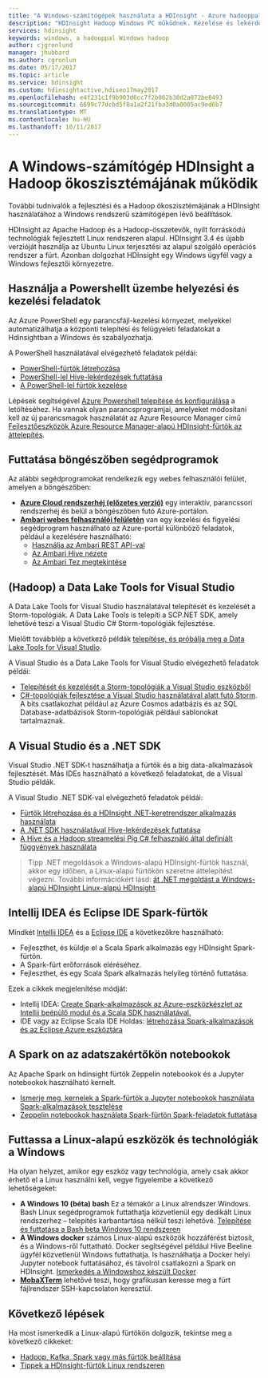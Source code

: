 ```yaml
---
title: "A Windows-számítógépek használata a HDInsight - Azure hadooppal |} Microsoft Docs"
description: "HDInsight Hadoop Windows PC működnek. Kezelése és lekérdezés fürtök PowerShell, a Visual Studio és a Linux-eszközökkel. A .NET big data-megoldások fejlesztése."
services: hdinsight
keywords: windows, a hadooppal Windows hadoop
author: cjgronlund
manager: jhubbard
ms.author: cgronlun
ms.date: 05/17/2017
ms.topic: article
ms.service: hdinsight
ms.custom: hdinsightactive,hdiseo17may2017
ms.openlocfilehash: e4f231c1f9b903d6cc7f2b062b30d2a072be8493
ms.sourcegitcommit: 6699c77dcbd5f8a1a2f21fba3d0a0005ac9ed6b7
ms.translationtype: MT
ms.contentlocale: hu-HU
ms.lasthandoff: 10/11/2017
---
```

# <a name="work-in-the-hadoop-ecosystem-on-hdinsight-from-a-windows-pc"></a>A Windows-számítógép HDInsight a Hadoop ökoszisztémájának működik

További tudnivalók a fejlesztési és a Hadoop ökoszisztémájának a HDInsight használatához a Windows rendszerű számítógépen lévő beállítások. 

HDInsight az Apache Hadoop és a Hadoop-összetevők, nyílt forráskódú technológiák fejlesztett Linux rendszeren alapul. HDInsight 3.4 és újabb verzióját használja az Ubuntu Linux terjesztési az alapul szolgáló operációs rendszer a fürt. Azonban dolgozhat HDInsight egy Windows ügyfél vagy a Windows fejlesztői környezetre.

## <a name="use-powershell-for-deployment-and-management-tasks"></a>Használja a Powershellt üzembe helyezési és kezelési feladatok
Az Azure PowerShell egy parancsfájl-kezelési környezet, melyekkel automatizálhatja a központi telepítési és felügyeleti feladatokat a Hdinsightban a Windows és szabályozhatja.

A PowerShell használatával elvégezhető feladatok példái:

* [PowerShell-fürtök létrehozása](hdinsight-hadoop-create-linux-clusters-azure-powershell.md)
* [PowerShell-lel Hive-lekérdezések futtatása](hdinsight-hadoop-use-hive-powershell.md)
* [A PowerShell-lel fürtök kezelése](hdinsight-administer-use-powershell.md)

Lépések segítségével [Azure Powershell telepítése és konfigurálása](https://docs.microsoft.com/powershell/azure/install-azurerm-ps) a letöltéséhez. Ha vannak olyan parancsprogramjai, amelyeket módosítani kell az új parancsmagok használatát az Azure Resource Manager című [Fejlesztőeszközök Azure Resource Manager-alapú HDInsight-fürtök az áttelepítés](hdinsight-hadoop-development-using-azure-resource-manager.md).

## <a name="utilities-you-can-run-in-a-browser"></a>Futtatása böngészőben segédprogramok
Az alábbi segédprogramokat rendelkezik egy webes felhasználói felület, amelyen a böngészőben:
* **[Azure Cloud rendszerhéj (előzetes verzió)](https://docs.microsoft.com/azure/cloud-shell/quickstart)**  egy interaktív, parancssori rendszerhéj és belül a böngészőben futó Azure-portálon.
* **[Ambari webes felhasználói felületén](hdinsight-hadoop-manage-ambari.md)**  van egy kezelési és figyelési segédprogram használható az Azure-portál különböző feladatok, például a kezelésére használható:
    * [Használja az Ambari REST API-val](hdinsight-hadoop-manage-ambari-rest-api.md)
    * [Az Ambari Hive nézete](hdinsight-hadoop-use-hive-ambari-view.md)
    * [Az Ambari Tez megtekintése](hdinsight-debug-ambari-tez-view.md)

## <a name="data-lake-hadoop-tools-for-visual-studio"></a>(Hadoop) a Data Lake Tools for Visual Studio
A Data Lake Tools for Visual Studio használatával telepítését és kezelését a Storm-topológiák. A Data Lake Tools is telepíti a SCP.NET SDK, amely lehetővé teszi a Visual Studio C# Storm-topológiák fejlesztése.

Mielőtt továbblép a következő példák [telepítése, és próbálja meg a Data Lake Tools for Visual Studio](hdinsight-hadoop-visual-studio-tools-get-started.md). 

A Visual Studio és a Data Lake Tools for Visual Studio elvégezhető feladatok példái:
* [Telepítését és kezelését a Storm-topológiák a Visual Studio eszközből](hdinsight-storm-deploy-monitor-topology-linux.md)
* [C#-topológiák fejlesztése a Visual Studio használatával alatt futó Storm](hdinsight-storm-develop-csharp-visual-studio-topology.md). A bits csatlakozhat például az Azure Cosmos adatbázis és az SQL Database-adatbázisok Storm-topológiák például sablonokat tartalmaznak.

## <a name="visual-studio-and-the-net-sdk"></a>A Visual Studio és a .NET SDK 

Visual Studio .NET SDK-t használhatja a fürtök és a big data-alkalmazások fejlesztését. Más IDEs használható a következő feladatokat, de a Visual Studio példák.

A Visual Studio .NET SDK-val elvégezhető feladatok példái:
* [Fürtök létrehozása és a HDInsight .NET-keretrendszer alkalmazás használata](hdinsight-hadoop-create-linux-clusters-dotnet-sdk.md)
* [A .NET SDK használatával Hive-lekérdezések futtatása](hdinsight-hadoop-use-hive-dotnet-sdk.md)
* [A Hive és a Hadoop streamelési Pig C# felhasználó által definiált függvények használata](hdinsight-hadoop-hive-pig-udf-dotnet-csharp.md)

> Tipp .NET megoldások a Windows-alapú HDInsight-fürtök használ, akkor egy időben, a Linux-alapú fürtökön szeretne áttelepítést végezni. További információkért lásd: [át .NET megoldást a Windows-alapú HDInsight Linux-alapú HDInsight](hdinsight-hadoop-migrate-dotnet-to-linux.md).

## <a name="intellij-idea-and-eclipse-ide-for-spark-clusters"></a>Intellij IDEA és Eclipse IDE Spark-fürtök
Mindkét [Intellij IDEA](https://www.jetbrains.com/idea/download) és a [Eclipse IDE](https://www.eclipse.org/downloads/) a következőkre használható:
* Fejleszthet, és küldje el a Scala Spark alkalmazás egy HDInsight Spark-fürtön.
* A Spark-fürt erőforrások eléréséhez.
* Fejleszthet, és egy Scala Spark alkalmazás helyileg történő futtatása.

Ezek a cikkek megjelenítése módját: 
* Intellij IDEA: [Create Spark-alkalmazások az Azure-eszközkészlet az Intellij beépülő modul és a Scala SDK használatával.](hdinsight-apache-spark-intellij-tool-plugin.md)
* IDE vagy az Eclipse Scala IDE Holdas: [létrehozása Spark-alkalmazások és az Eclipse Azure eszköztára](hdinsight-apache-spark-eclipse-tool-plugin.md) 


## <a name="notebooks-on-spark-for-data-scientists"></a>A Spark on az adatszakértőkön notebookok 
Az Apache Spark on hdinsight fürtök Zeppelin notebookok és a Jupyter notebookok használható kernelt. 

* [Ismerje meg, kernelek a Spark-fürtök a Jupyter notebookok használata Spark-alkalmazások tesztelése](hdinsight-apache-spark-zeppelin-notebook.md)
* [Zeppelin notebookok használata Spark-fürtön Spark-feladatok futtatása](hdinsight-apache-spark-jupyter-notebook-kernels.md) 


## <a name="run-linux-based-tools-and-technologies-on-windows"></a>Futtassa a Linux-alapú eszközök és technológiák a Windows

Ha olyan helyzet, amikor egy eszköz vagy technológia, amely csak akkor érhető el a Linux használni kell, vegye figyelembe a következő lehetőségeket:

* **A Windows 10 (béta) bash** Ez a témakör a Linux alrendszer Windows. Bash Linux segédprogramok futtathatja közvetlenül egy dedikált Linux rendszerhez – telepítés karbantartása nélkül teszi lehetővé. [Telepítése és futtatása a Bash beta Windows 10 rendszeren](https://msdn.microsoft.com/commandline/wsl/install_guide)
* **A Windows docker** számos Linux-alapú eszközök hozzáférést biztosít, és a Windows-ről futtatható. Docker segítségével például Hive Beeline ügyfél közvetlenül Windows futtathatja. Is használhatja a Docker helyi Jupyter notebook futtatásához, és távolról csatlakozni a Spark on HDInsight. [Ismerkedés a Windowshoz készült Docker](https://docs.docker.com/docker-for-windows/)
* **[MobaXTerm](http://mobaxterm.mobatek.net/)**  lehetővé teszi, hogy grafikusan keresse meg a fürt fájlrendszer SSH-kapcsolaton keresztül.

## <a name="next-steps"></a>Következő lépések
Ha most ismerkedik a Linux-alapú fürtökön dolgozik, tekintse meg a következő cikkeket:
* [Hadoop, Kafka, Spark vagy más fürtök beállítása](hdinsight-hadoop-provision-linux-clusters.md)
* [Tippek a HDInsight-fürtök Linux rendszeren](hdinsight-hadoop-linux-information.md)